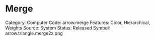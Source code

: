# Merge

Category: Computer
Code: arrow.merge
Features: Color, Hierarchical, Weights
Source: System
Status: Released
Symbol: arrow.triangle.merge2x.png
